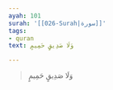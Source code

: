 ```yaml
---
ayah: 101
surah: '[[026-Surah|سورة]]'
tags:
- quran
text: وَلَا صَدِيقٍ حَمِيمٍ

---
```

> وَلَا صَدِيقٍ حَمِيمٍ
